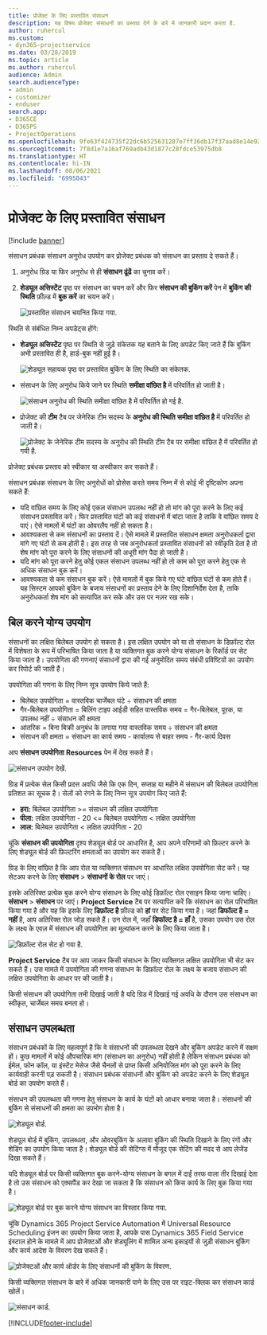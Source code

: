 ```yaml
---
title: प्रोजेक्ट के लिए प्रस्तावित संसाधन
description: यह विषय प्रोजेक्ट संसाधनों का प्रस्ताव देने के बारे में जानकारी प्रदान करता है.
author: ruhercul
ms.custom:
- dyn365-projectservice
ms.date: 03/28/2019
ms.topic: article
ms.author: ruhercul
audience: Admin
search.audienceType:
- admin
- customizer
- enduser
search.app:
- D365CE
- D365PS
- ProjectOperations
ms.openlocfilehash: 9fe63f424735f22dc6b525631287e7ff36db17f37aad8e14e926f5cc9be39136
ms.sourcegitcommit: 7f8d1e7a16af769adb43d1877c28fdce53975db8
ms.translationtype: HT
ms.contentlocale: hi-IN
ms.lasthandoff: 08/06/2021
ms.locfileid: "6995043"
---
```

# <a name="propose-project-resources"></a>प्रोजेक्ट के लिए प्रस्तावित संसाधन

[!include [banner](../includes/psa-now-project-operations.md)]

संसाधन प्रबंधक संसाधन अनुरोध उपयोग कर प्रोजेक्ट प्रबंधक को संसाधन का प्रस्ताव दे सकते हैं।

1. अनुरोध ग्रिड या फिर अनुरोध से ही **संसाधन ढूंढें** का चुनाव करें।
2. **शेड्यूल असिस्टेंट** पृष्ठ पर संसाधन का चयन करें और फिर **संसाधन की बुकिंग करें** पेन में **बुकिंग की स्थिति** फ़ील्ड में **बुक करें** का चयन करें।

    ![प्रस्तावित संसाधन चयनित किया गया.](media/Resource-Management-image62.png)

स्थिति से संबंधित निम्न अपडेट्स होंगे:

- **शेड्यूल असिस्टेंट** पृष्ठ पर स्थिति से जुड़े संकेतक यह बताने के लिए अपडेट किए जाते हैं कि बुकिंग अभी प्रस्तावित ही है, हार्ड-बुक नहीं हुई है।

    ![शेड्यूल सहायक पृष्ठ पर प्रस्तावित बुकिंग के लिए स्थिति का संकेतक.](media/Resource-Management-image63.png)

- संसाधन के लिए अनुरोध किये जाने पर स्थिति **समीक्षा वांछित है** में परिवर्तित हो जाती है।

    ![संसाधन अनुरोध की स्थिति समीक्षा वांछित है में परिवर्तित हो गई है.](media/Resource-Management-image64.png)

- प्रोजेक्ट की **टीम** टैब पर जेनेरिक टीम सदस्य के **अनुरोध की स्थिति** **समीक्षा वांछित है** में परिवर्तित हो जाती है।

    ![प्रोजेक्ट के जेनेरिक टीम सदस्य के अनुरोध की स्थिति टीम टैब पर समीक्षा वांछित है में परिवर्तित हो गयी है.](media/Resource-Management-image48.png)

प्रोजेक्ट प्रबंधक प्रस्ताव को स्वीकार या अस्वीकार कर सकते हैं।

संसाधन प्रबंधक संसाधन के लिए अनुरोधों को प्रोसेस करते समय निम्न में से कोई भी दृष्टिकोण अपना सकते हैं:

- यदि वांछित समय के लिए कोई एकल संसाधन उपलब्ध नहीं हो तो मांग को पूरा करने के लिए कई संसाधन प्रस्तावित करें। फिर प्रस्तावित घंटों को कई संसाधनों में बांटा जाता है ताकि वे वांछित समय दे पाएं। ऐसे मामलों में घंटों का ओवरलैप नहीं हो सकता है।
- आवश्यकता से कम संसाधनों का प्रस्ताव दें। ऐसे मामले में प्रस्तावित संसाधन क्षमता अनुरोधकर्ता द्वारा मांगे गए घंटों से कम होती है। इस तरह से जब अनुरोधकर्ता प्रस्तावित संसाधनों को स्वीकृति देता है तो शेष मांग को पूरा करने के लिए संसाधनों की अधूरी मांग पैदा हो जाती है।
- यदि मांग को पूरा करने हेतु कोई एकल संसाधन उपलब्ध नहीं हो तो काम को पूरा करने हेतु एक से अधिक संसाधन बुक करें।
- आवश्यकता से कम संसाधन बुक करें। ऐसे मामलों में बुक किये गए घंटे वांछित घंटों से कम होते हैं। यह सिस्टम आपको बुकिंग के बजाय संसाधनों का प्रस्ताव देने के लिए दिशानिर्देश देता है, ताकि अनुरोधकर्ता शेष मांग को सत्यापित कर सके और उस पर नज़र रख सके।

## <a name="billable-utilization"></a>बिल करने योग्य उपयोग

संसाधनों का लक्षित बिलेबल उपयोग हो सकता है। इस लक्षित उपयोग को या तो संसाधन के डिफ़ॉल्ट रोल में विशेषता के रूप में परिभाषित किया जाता है या व्यक्तिगत बुक करने योग्य संसाधन के रिकॉर्ड पर सेट किया जाता है। उपयोगिता की गणनाएं संसाधनों द्वारा की गई अनुमोदित समय संबंधी प्रविष्टियों का उपयोग कर रिपोर्ट की जाती हैं।

उपयोगिता की गणना के लिए निम्न सूत्र उपयोग किये जाते हैं:

- बिलेबल उपयोगिता = वास्तविक चार्जेबल घंटे ÷ संसाधन की क्षमता
- गैर-बिलेबल उपयोगिता = बिलिंग टाइप आईडी सहित वास्तविक समय = गैर-बिलेबल, पूरक, या उपलब्ध नहीं ÷ संसाधन की क्षमता
- आंतरिक = बिना बिक्री अनुबंध के लगाया गया वास्तविक समय ÷ संसाधन की क्षमता
- संसाधन की क्षमता = संसाधन का कार्य समय - कार्यालय से बाहर समय - गैर-कार्य दिवस

आप **संसाधन उपयोगिता** **Resources** पेन में देख सकते हैं।

![संसाधन उपयोग देखें.](media/Resource-Management-image65.png)

ग्रिड में प्रत्येक सेल किसी प्रदत्त अवधि जैसे कि एक दिन, सप्ताह या महीने में संसाधन की बिलेबल उपयोगिता प्रतिशत का सूचक है। सेलों को रंगने के लिए निम्न सूत्र उपयोग किए जाते हैं:

- **हरा:** बिलेबल उपयोगिता \>= संसाधन की लक्षित उपयोगिता
- **पीला:** लक्षित उपयोगिता - 20 \<= बिलेबल उपयोगिता \< लक्षित उपयोगिता
- **लाल:** बिलेबल उपयोगिता \< लक्षित उपयोगिता - 20

चूंकि **संसाधन की उपयोगिता** दृश्य शेड्यूल बोर्ड पर आधारित है, आप अपने परिणामों को फ़िल्टर करने के लिए शेड्यूल बोर्ड की फ़िल्टरिंग क्षमताओं का उपयोग कर सकते हैं।

ग्रिड के लिए वांछित है कि आप रोल या व्यक्तिगत संसाधन पर आधारित लक्षित उपयोगिता सेट करें। यह सेटअप करने के लिए **संसाधन** \> **संसाधनों के रोल** पर जाएं।

इसके अतिरिक्त प्रत्येक बुक करने योग्य संसाधन के लिए कोई डिफ़ॉल्ट रोल एसाइन किया जाना चाहिए। **संसाधन** \> **संसाधन** पर जाएं। **Project Service** टैब पर सत्यापित करें कि संसाधन का रोल परिभाषित किया गया है और यह कि इसके लिए **डिफ़ॉल्ट है** फ़ील्ड को **हां** पर सेट किया गया है। जहां **डिफॉल्ट है = नहीं** है, आप अतिरिक्त रोल जोड़ सकते हैं। उन रोल में, जहाँ **डिफॉल्ट है = हाँ** है, उसका उपयोग उस रोल के लक्ष्य के एवज़ में संसाधन की उपयोगिता का मूल्यांकन करने के लिए किया जाता है।

![डिफ़ॉल्ट रोल सेट हो गया है.](media/Resource-Management-image67.png)

**Project Service** टैब पर आप जाकर किसी संसाधन के लिए व्यक्तिगत लक्षित उपयोगिता भी सेट कर सकते हैं। उस मामले में उपयोगिता की गणना संसाधन के डिफ़ॉल्ट रोल के लक्ष्य के बजाय संसाधन की लक्षित उपयोगिता के आधार पर की जाती है।

किसी संसाधन की उपयोगिता तभी दिखाई जाती है यदि ग्रिड में दिखाई गई अवधि के दौरान उस संसाधन का स्वीकृत, चार्जेबल समय बनता हो।

## <a name="resource-availability"></a>संसाधन उपलब्धता

संसाधन प्रबंधकों के लिए महत्वपूर्ण है कि वे संसाधनों की उपलब्धता देखने और बुकिंग अपडेट करने में सक्षम हों। कुछ मामलों में कोई औपचारिक मांग (संसाधन का अनुरोध) नहीं होती है लेकिन संसाधन प्रबंधक को ईमेल, फोन कॉल, या इंस्टेंट मेसेज जैसे चैनलों से प्राप्त किसी अनियोजित मांग को पूरा करने के लिए कार्यवाही करनी पड़ सकती है। संसाधन प्रबंधक संसाधनों और बुकिंग को अपडेट करने के लिए शेड्यूल बोर्ड का उपयोग करते हैं।

संसाधन की उपलब्धता की गणना हेतु संसाधन के कार्य के घंटों को आधार बनाया जाता है। संसाधनों की बुकिंग से संसाधनों की क्षमता का उपभोग होता है।

![शेड्यूल बोर्ड.](media/Resource-Management-image68.png)

शेड्यूल बोर्ड में बुकिंग, उपलब्धता, और ओवरबुकिंग के अलावा बुकिंग की स्थिति दिखाने के लिए रंगों और शेडिंग का उपयोग किया जाता है। शेड्यूल बोर्ड की सेटिंग्स में मौजूद एक सेटिंग की मदद से आप लेजेंड दिखा सकते हैं।

यदि शेड्यूल बोर्ड पर किसी व्यक्तिगत बुक करने-योग्य संसाधन के बगल में दाईं तरफ वाला तीर दिखाई देता है तो उस संसाधन को एक्सपैंड कर देखा जा सकता है कि संसाधन को किस कार्य के लिए बुक किया गया है।

![शेड्यूल बोर्ड पर बुक करने योग्य संसाधन का विस्तार किया गया.](media/Resource-Management-image69.png)

चूंकि Dynamics 365 Project Service Automation में Universal Resource Scheduling इंजन का उपयोग किया जाता है, आपके पास Dynamics 365 Field Service इंस्टाल होने के मामले में आप प्रोजेक्टओं और शेड्यूलिंग में शामिल अन्य इकाइयों से जुड़ी संसाधन बुकिंग और कार्य आदेश के विवरण देख सकते हैं।

![प्रोजेक्टओं और कार्य ऑर्डर के लिए संसाधनों की बुकिंग के विवरण.](media/Resource-Management-image70.png)

किसी व्यक्तिगत संसाधन के बारे में अधिक जानकारी पाने के लिए उस पर राइट-क्लिक कर संसाधन कार्ड खोलें।

![संसाधन कार्ड.](media/Resource-Management-image71.png)


[!INCLUDE[footer-include](../includes/footer-banner.md)]